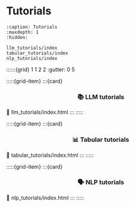 # Tutorials
```{toctree}
:caption: Tutorials
:maxdepth: 1
:hidden:

llm_tutorials/index
tabular_tutorials/index
nlp_tutorials/index
```

::::::{grid} 1 1 2 2
:gutter: 0 5

:::::{grid-item}
:::{card} <h3><center>📚  LLM tutorials</center></h3>
:link: llm_tutorials/index.html
:::
:::::

:::::{grid-item}
:::{card} <h3><center>📊  Tabular tutorials</center></h3>
:link: tabular_tutorials/index.html
:::
:::::

:::::{grid-item}
:::{card} <h3><center>🗣️ NLP tutorials</center></h3>
:link: nlp_tutorials/index.html
:::
:::::
